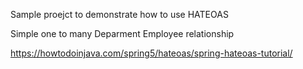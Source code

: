 Sample proejct to demonstrate how to use HATEOAS

Simple one to many Deparment Employee relationship

https://howtodoinjava.com/spring5/hateoas/spring-hateoas-tutorial/